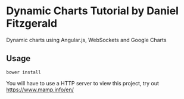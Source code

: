 # Dynamic Charts Tutorial by Daniel Fitzgerald

Dynamic charts using Angular.js, WebSockets and Google Charts

## Usage

`bower install`

You will have to use a HTTP server to view this project, try out https://www.mamp.info/en/
